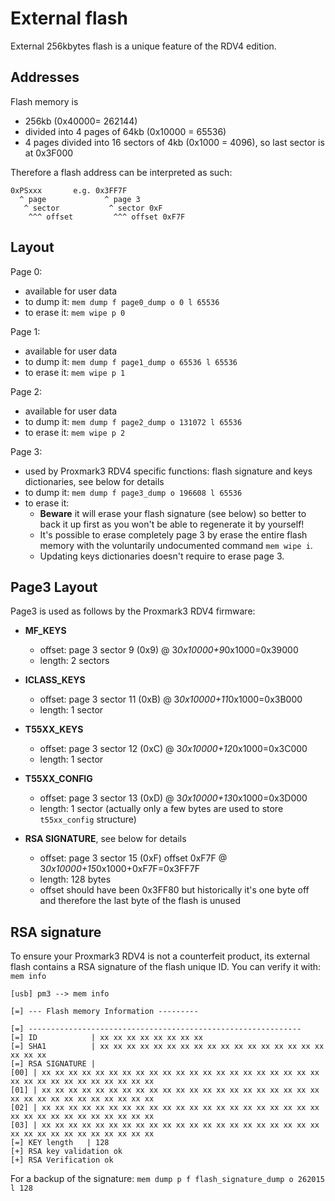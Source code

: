 # External flash

External 256kbytes flash is a unique feature of the RDV4 edition.

## Addresses

Flash memory is

* 256kb (0x40000= 262144)
* divided into 4 pages of 64kb (0x10000 = 65536)
* 4 pages divided into 16 sectors of 4kb (0x1000 = 4096), so last sector is at 0x3F000

Therefore a flash address can be interpreted as such:
```
0xPSxxx       e.g. 0x3FF7F
  ^ page             ^ page 3
   ^ sector           ^ sector 0xF
    ^^^ offset         ^^^ offset 0xF7F
```

## Layout

Page 0:
* available for user data
* to dump it: `mem dump f page0_dump o 0 l 65536`
* to erase it: `mem wipe p 0`

Page 1:
* available for user data
* to dump it: `mem dump f page1_dump o 65536 l 65536`
* to erase it: `mem wipe p 1`

Page 2:
* available for user data
* to dump it: `mem dump f page2_dump o 131072 l 65536`
* to erase it: `mem wipe p 2`

Page 3:
* used by Proxmark3 RDV4 specific functions: flash signature and keys dictionaries, see below for details
* to dump it: `mem dump f page3_dump o 196608 l 65536`
* to erase it:
  * **Beware** it will erase your flash signature (see below) so better to back it up first as you won't be able to regenerate it by yourself!
  * It's possible to erase completely page 3 by erase the entire flash memory with the voluntarily undocumented command `mem wipe i`.
  * Updating keys dictionaries doesn't require to erase page 3.

## Page3 Layout

Page3 is used as follows by the Proxmark3 RDV4 firmware:

* **MF_KEYS**
  * offset: page 3 sector  9 (0x9) @ 3*0x10000+9*0x1000=0x39000
  * length: 2 sectors

* **ICLASS_KEYS**
  * offset: page 3 sector 11 (0xB) @ 3*0x10000+11*0x1000=0x3B000
  * length: 1 sector

* **T55XX_KEYS**
  * offset: page 3 sector 12 (0xC) @ 3*0x10000+12*0x1000=0x3C000
  * length: 1 sector

* **T55XX_CONFIG**
  * offset: page 3 sector 13 (0xD) @ 3*0x10000+13*0x1000=0x3D000
  * length: 1 sector (actually only a few bytes are used to store `t55xx_config` structure)

* **RSA SIGNATURE**, see below for details
  * offset: page 3 sector 15 (0xF) offset 0xF7F @ 3*0x10000+15*0x1000+0xF7F=0x3FF7F
  * length: 128 bytes
  * offset should have been 0x3FF80 but historically it's one byte off and therefore the last byte of the flash is unused

## RSA signature

To ensure your Proxmark3 RDV4 is not a counterfeit product, its external flash contains a RSA signature of the flash unique ID.
You can verify it with: `mem info`

```
[usb] pm3 --> mem info
          
[=] --- Flash memory Information ---------
          
[=] -------------------------------------------------------------          
[=] ID            | xx xx xx xx xx xx xx xx           
[=] SHA1          | xx xx xx xx xx xx xx xx xx xx xx xx xx xx xx xx xx xx xx xx           
[=] RSA SIGNATURE |          
[00] | xx xx xx xx xx xx xx xx xx xx xx xx xx xx xx xx xx xx xx xx xx xx xx xx xx xx xx xx xx xx xx xx 
[01] | xx xx xx xx xx xx xx xx xx xx xx xx xx xx xx xx xx xx xx xx xx xx xx xx xx xx xx xx xx xx xx xx 
[02] | xx xx xx xx xx xx xx xx xx xx xx xx xx xx xx xx xx xx xx xx xx xx xx xx xx xx xx xx xx xx xx xx 
[03] | xx xx xx xx xx xx xx xx xx xx xx xx xx xx xx xx xx xx xx xx xx xx xx xx xx xx xx xx xx xx xx xx 
[=] KEY length   | 128          
[+] RSA key validation ok          
[+] RSA Verification ok          
```

For a backup of the signature: `mem dump p f flash_signature_dump o 262015 l 128`

